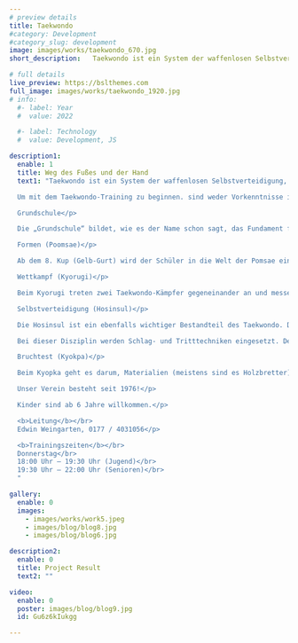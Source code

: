 ```yaml
---
# preview details
title: Taekwondo
#category: Development
#category_slug: development
image: images/works/taekwondo_670.jpg
short_description:   Taekwondo ist ein System der waffenlosen Selbstverteidigung, dessen Ursprungsland Korea ist.

# full details
live_preview: https://bslthemes.com
full_image: images/works/taekwondo_1920.jpg
# info:
  #- label: Year
  #  value: 2022

  #- label: Technology
  #  value: Development, JS

description1:
  enable: 1
  title: Weg des Fußes und der Hand
  text1: "Taekwondo ist ein System der waffenlosen Selbstverteidigung, dessen Ursprungsland Korea ist. In einer dem Laien verständlichen Fassung lässt sich Taekwondo als Kampfkunst interpretieren, deren System von variationsreichen Techniken mit allen Teilen der Hände, Arme, Beine und Füße erlernt wird und die damit in erster Linie der Persönlichkeitsentfaltung des einzelnen dient. Taekwondo bedeutet wörtlich übersetzt: Weg des Fußes und der Hand.</p>

  Um mit dem Taekwondo-Training zu beginnen. sind weder Vorkenntnisse in anderen Sportarten, noch besondere Beweglichkeit oder ein bestimmtes Alter Voraussetzung. Die körperliche Beweglichkeit und das Bewusstsein entwickeln sich beim Üben. Taekwondo ist also für Menschen jeden Alters und Geschlechts geeignet.</p>

  Grundschule</p>  

  Die „Grundschule“ bildet, wie es der Name schon sagt, das Fundament für alle Techniken im Taekwondo. Deswegen ist die Grundschule auch der Anfang für jeden Taekwondo-Schüler. Tritte, Schläge und Blöcke werden erlernt und häufig wiederholt. Die Körperbewegungen richtig zu koordinieren und die größte Effektivität einer jeden Technik zu finden, erlernt der Schüler auf seinem Weg (do) bis zur (möglichen) Meisterschaft.</p>

  Formen (Poomsae)</p>

  Ab dem 8. Kup (Gelb-Gurt) wird der Schüler in die Welt der Pomsae eingeführt. Die verschiedenen Pomsae setzten sich aus vielen einzelnen Techniken der Grundschule zusammen, die hintereinander ausgeführt werden. Es wird ein Kampf gegen einen „imaginären Gegner“ geführt. Hier wird ein hohes Maß an Körperdynamik  und Ausdauer verlangt.</p>

  Wettkampf (Kyorugi)</p>

  Beim Kyorugi treten zwei Taekwondo-Kämpfer gegeneinander an und messen sich in ihrer Technik. Ein Wettkampf wird im Taekwondo mit Körper- und Kopfschutz, sowie Arm-, Fuß-, und Schienbeinschützern ausgeführt. Diese Disziplin erfordert Schnelligkeit, Kraft, Koordination und sehr viel Ausdauer. Schläge sind nur zum Oberkörper erlaubt. Tritte hingegen dürfen auch zum Kopf ausgeführt werden. </p>

  Selbstverteidigung (Hosinsul)</p>

  Die Hosinsul ist ein ebenfalls wichtiger Bestandteil des Taekwondo. Der Schüler erlernt mit Gefahrensituationen umzugehen und dementsprechend zu reagieren.</p>

  Bei dieser Disziplin werden Schlag- und Tritttechniken eingesetzt. Des Weiteren erlernt der Schüler Hebel und Griffe, um einen Gegner zu kontrollieren.</p>

  Bruchtest (Kyokpa)</p>

  Beim Kyopka geht es darum, Materialien (meistens sind es Holzbretter) mit Fuß- und Schlagtechniken zu zerschlagen. Dies sieht sehr eindrucksvoll aus und hat auf Außenstehende immer eine enorme Wirkung. Aber abgesehen von der Kraft geht es bei dieser Disziplin vielmehr um die mentale Einstellung und Präzision in der Technik. </p>

  Unser Verein besteht seit 1976!</p>

  Kinder sind ab 6 Jahre willkommen.</p>

  <b>Leitung</b></br>
  Edwin Weingarten, 0177 / 4031056</p>

  <b>Trainingszeiten</b></br>
  Donnerstag</br>
  18:00 Uhr – 19:30 Uhr (Jugend)</br>
  19:30 Uhr – 22:00 Uhr (Senioren)</br>
  "

gallery:
  enable: 0
  images:
    - images/works/work5.jpeg
    - images/blog/blog8.jpg
    - images/blog/blog6.jpg

description2:
  enable: 0
  title: Project Result
  text2: ""

video:
  enable: 0
  poster: images/blog/blog9.jpg
  id: Gu6z6kIukgg

---
```

